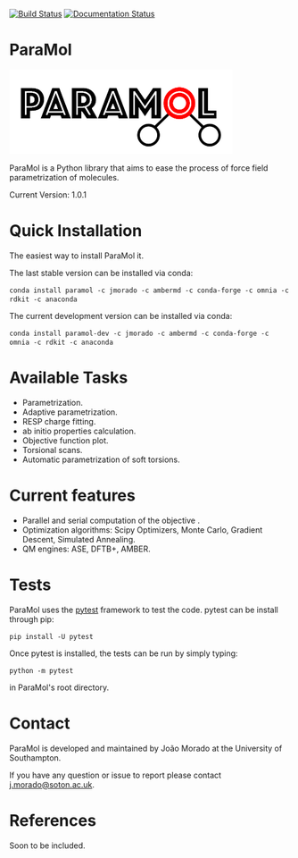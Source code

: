 [![Build Status](https://travis-ci.com/JMorado/ParaMol.svg?branch=master)](https://travis-ci.org/JMorado/ParaMol)
[![Documentation Status](https://readthedocs.org/projects/paramol/badge/?version=latest)](https://paramol.readthedocs.io/en/latest/?badge=latest)

# ParaMol 

![ParaMol](docs/source/paramol.png)


ParaMol is a Python library that aims to ease the process of force field parametrization of molecules. 

Current Version: 1.0.1


# Quick Installation
The easiest way to install ParaMol it.

The last stable version can be installed via conda:

    conda install paramol -c jmorado -c ambermd -c conda-forge -c omnia -c rdkit -c anaconda
    
The current development version can be installed via conda:

    conda install paramol-dev -c jmorado -c ambermd -c conda-forge -c omnia -c rdkit -c anaconda


# Available Tasks
- Parametrization.
- Adaptive parametrization.
- RESP charge fitting.
- ab initio properties calculation.
- Objective function plot.
- Torsional scans.
- Automatic parametrization of soft torsions.

# Current features
 - Parallel and serial computation of the objective .</li>
 - Optimization algorithms: Scipy Optimizers, Monte Carlo, Gradient Descent, Simulated Annealing.</li>
 - QM engines: ASE, DFTB+, AMBER.</li>
 
# Tests
 ParaMol uses the [pytest](https://docs.pytest.org/en/stable/) framework to test the code. pytest can be install through pip:
    
    pip install -U pytest

 Once pytest is installed, the tests can be run by simply typing:
 
    python -m pytest
    
 in ParaMol's root directory.

# Contact

ParaMol is developed and maintained by João Morado at the University of Southampton.

If you have any question or issue to report please contact j.morado@soton.ac.uk.

# References

Soon to be included.
  
